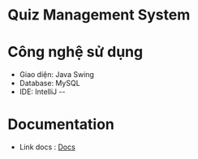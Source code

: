 # Quiz Management System

# Công nghệ sử dụng
  - Giao diện: Java Swing
  - Database: MySQL
  - IDE: IntelliJ
--
# Documentation
  - Link docs : [Docs](https://docs.google.com/document/d/1ryp8AVc_aqnJpuUVsEm0vLrMR6mma8sC1tbpRwG8LOU/edit?fbclid=IwZXh0bgNhZW0CMTEAAR2qhPO0xSV8XDSNGEZbL1Q_JGb7gqDGvFIsn7uW5ptPltFpevJSLWHLg9c_aem_2kzgxU9SbH86n148-aa7Ow&tab=t.0)
